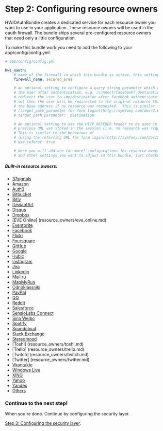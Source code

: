 Step 2: Configuring resource owners
===================================
HWIOAuthBundle creates a dedicated service for each resource owner you want to
use in your application. These resource owners will be used in the oauth
firewall. The bundle ships several pre-configured resource owners that need
only a little configuration.

To make this bundle work you need to add the following to your app/config/config.yml:

```yaml
# app/config/config.yml

hwi_oauth:
    # name of the firewall in which this bundle is active, this setting MUST be set
    firewall_name: secured_area

    # an optional setting to configure a query string parameter which can be used to redirect
    # the user after authentication, e.g. /connect/facebook?_destination=/my/destination will
    # redirect the user to /my/destination after facebook authenticates them.  If this is not
    # set then the user will be redirected to the original resource that they requested, or
    # the base address if no resource was requested.  This is similar to the behaviour of
    # [target_path_parameter for form login](http://symfony.com/doc/2.0/cookbook/security/form_login.html).
    # target_path_parameter: _destination

    # an optional setting to use the HTTP REFERER header to be used in case no
    # previous URL was stored in the session (i.e. no resource was requested).
    # This is similar to the behaviour of
    # [using the referring URL for form login](http://symfony.com/doc/2.0/cookbook/security/form_login.html#using-the-referring-url).
    # use_referer: true

    # here you will add one (or more) configurations for resource owners
    # and other settings you want to adjust in this bundle, just checkout the list below!
```

##### Built-in resource owners:

- [37signals](resource_owners/37signals.md)
- [Amazon](resource_owners/amazon.md)
- [Auth0](resource_owners/auth0.md)
- [Bitbucket](resource_owners/bitbucket.md)
- [Bitly](resource_owners/bitly.md)
- [DeviantArt](resource_owners/deviantart.md)
- [Disqus](resource_owners/disqus.md)
- [Dropbox](resource_owners/dropbox.md)
- [EVE Online] (resource_owners/eve_online.md)
- [Eventbrite](resource_owners/eventbrite.md)
- [Facebook](resource_owners/facebook.md)
- [Flickr](resource_owners/flickr.md)
- [Foursquare](resource_owners/foursquare.md)
- [GitHub](resource_owners/github.md)
- [Google](resource_owners/google.md)
- [Hubic](resource_owners/hubic.md)
- [Instagram](resource_owners/instagram.md)
- [Jira](resource_owners/jira.md)
- [Linkedin](resource_owners/linkedin.md)
- [Mail.ru](resource_owners/mailru.md)
- [MapMyRun](resource_owners/mapmyrun.md)
- [Odnoklassniki](resource_owners/odnoklassniki.md)
- [PayPal](resource_owners/paypal.md)
- [QQ](resource_owners/qq.md)
- [Reddit](resource_owners/reddit.md)
- [Salesforce](resource_owners/salesforce.md)
- [SensioLabs Connect](resource_owners/sensio_connect.md)
- [Sina Weibo](resource_owners/sina_weibo.md)
- [Spotify](resource_owners/spotify.md)
- [Soundcloud](resource_owners/soundcloud.md)
- [Stack Exchange](resource_owners/stack_exchange.md)
- [Stereomood](resource_owners/stereomood.md)
- [Toshl] (resource_owners/toshl.md)
- [Trello] (resource_owners/trello.md)
- [Twitch] (resource_owners/twitch.md)
- [Twitter] (resource_owners/twitter.md)
- [Vkontakte](resource_owners/vkontakte.md)
- [Windows Live](resource_owners/windows_live.md)
- [XING](resource_owners/xing.md)
- [Yahoo](resource_owners/yahoo.md)
- [Yandex](resource_owners/yandex.md)
- [Others](resource_owners/others.md)

### Continue to the next step!
When you're done. Continue by configuring the security layer.


[Step 3: Configuring the security layer](3-configuring_the_security_layer.md).
